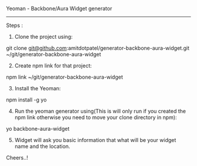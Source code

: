Yeoman - Backbone/Aura Widget generator

--------------

Steps :

1) Clone the project using:

git clone git@github.com:amitdotpatel/generator-backbone-aura-widget.git ~/git/generator-backbone-aura-widget

2) Create npm link for that project:

npm link ~/git/generator-backbone-aura-widget

3) Install the Yeoman:

npm install -g yo

4) Run the yeoman generator using(This is will only run if you created the npm link otherwise you need to move your clone directory in npm):

yo backbone-aura-widget

5) Widget will ask you basic information that what will be your widget name and the location.


Cheers..!






